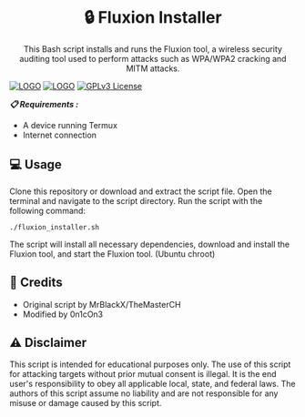 <h1 align="center">🔒 Fluxion Installer</h1>
<p align="center">This Bash script installs and runs the Fluxion tool, a wireless security auditing tool used to perform attacks such as WPA/WPA2 cracking and MITM attacks.</p>

[![LOGO](https://img.shields.io/github/issues/0n1cOn3/termux-wifi?style=plastic)]() [![LOGO](https://img.shields.io/github/issues-pr/0n1cOn3/termux-wifi?style=plastic)]() [![GPLv3 License](https://img.shields.io/badge/License-GPL%20v3-yellow.svg)](https://opensource.org/licenses/)

___📋 Requirements :___

- A device running Termux
- Internet connection

## 💻 Usage

Clone this repository or download and extract the script file.
Open the terminal and navigate to the script directory.
Run the script with the following command:

    ./fluxion_installer.sh

The script will install all necessary dependencies, download and install the Fluxion tool, and start the Fluxion tool. (Ubuntu chroot)

## 👥 Credits

- Original script by MrBlackX/TheMasterCH
- Modified by 0n1cOn3

## ⚠️ Disclaimer

This script is intended for educational purposes only. The use of this script for attacking targets without prior mutual consent is illegal. It is the end user's responsibility to obey all applicable local, state, and federal laws. The authors of this script assume no liability and are not responsible for any misuse or damage caused by this script.
